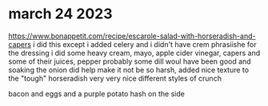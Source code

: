 # march 24 2023

https://www.bonappetit.com/recipe/escarole-salad-with-horseradish-and-capers
i did this except i added celery
and i didn't have crem phrasiishe for the dressing 
i did some heavy cream, mayo, apple cider vinegar, capers and some of their juices, pepper
probably some dill woul have been good
and soaking the onion did help make it not be so harsh, added nice texture to the "tough" horseradish
very very nice different styles of crunch

bacon and eggs and a purple potato hash on the side